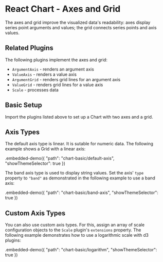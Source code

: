 # React Chart - Axes and Grid

The axes and grid improve the visualized data's readability: axes display series point arguments and values; the grid connects series points and axis values.

## Related Plugins

The following plugins implement the axes and grid:

- `ArgumentAxis` - renders an argument axis
- `ValueAxis` - renders a value axis
- `ArgumentGrid` - renders grid lines for an argument axis
- `ValueGrid` - renders grid lines for a value axis
- `Scale` - processes data

## Basic Setup

Import the plugins listed above to set up a Chart with two axes and a grid.

## Axis Types

The default axis type is linear. It is sutable for numeric data. The following example shows a Grid with a linear axis:

.embedded-demo({ "path": "chart-basic/default-axis", "showThemeSelector": true })

The band axis type is used to display string values. Set the axis' `type` property to `"band"` as demonstrated in the following example to use a band axis:

.embedded-demo({ "path": "chart-basic/band-axis", "showThemeSelector": true })

## Custom Axis Types

You can also use custom axis types. For this, assign an array of scale configuration objects to the `Scale` plugin's `extensions` property. The following example demonstrates how to use a logarithmic scale with d3 plugins:

.embedded-demo({ "path": "chart-basic/logarithm", "showThemeSelector": true })
